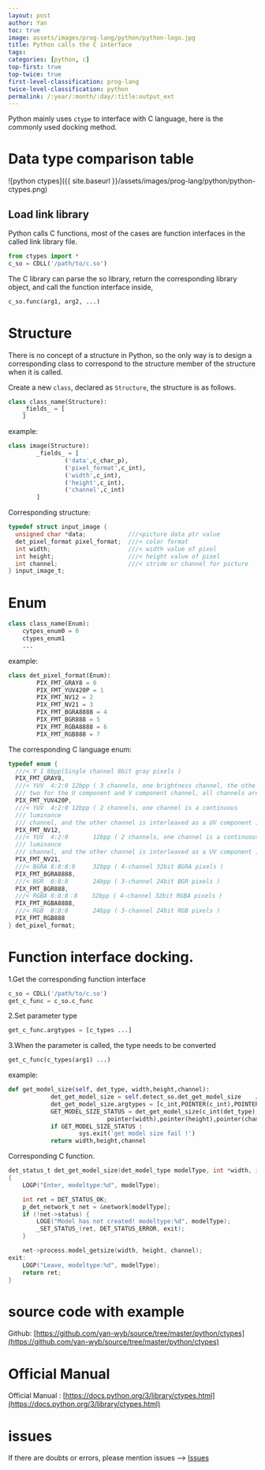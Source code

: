 ```yaml
---
layout: post
author: Yan 
toc: true
image: assets/images/prog-lang/python/python-logo.jpg
title: Python calls the C interface
tags:
categories: [python, c]
top-first: true
top-twice: true
first-level-classification: prog-lang
twice-level-classification: python
permalink: /:year/:month/:day/:title:output_ext
---
```


Python mainly uses `ctype` to interface with C language, here is the commonly used docking method.

# Data type comparison table

![python ctypes]({{ site.baseurl }}/assets/images/prog-lang/python/python-ctypes.png)

## Load link library

Python calls C functions, most of the cases are function interfaces in the called link library file.

```python
from ctypes import *
c_so = CDLL('/path/to/c.so')
```

The C library can parse the so library, return the corresponding library object, and call the function interface inside,
    
```python
c_so.func(arg1, arg2, ...)
```

# Structure

There is no concept of a structure in Python, so the only way is to design a corresponding class to correspond to the structure member of the structure when it is called.

Create a new `class`, declared as `Structure`, the structure is as follows.

```python
class class_name(Structure):
    _fields_ = [
    ]
```

example:

```python
class image(Structure):
        _fields_ = [
                ('data',c_char_p),
                ('pixel_format',c_int),
                ('width',c_int),
                ('height',c_int),
                ('channel',c_int)
        ]
```

Corresponding structure:

```c
typedef struct input_image {
  unsigned char *data;            ///<picture data ptr value
  det_pixel_format pixel_format;  ///< color format
  int width;                      ///< width value of pixel
  int height;                     ///< height value of pixel
  int channel;                    ///< stride or channel for picture
} input_image_t;
```

# Enum

```python
class class_name(Enum):
    cytpes_enum0 = 0
    ctypes_enum1
    ...
```

example:

```python
class det_pixel_format(Enum):
        PIX_FMT_GRAY8 = 0
        PIX_FMT_YUV420P = 1
        PIX_FMT_NV12 = 2
        PIX_FMT_NV21 = 3
        PIX_FMT_BGRA8888 = 4
        PIX_FMT_BGR888 = 5
        PIX_FMT_RGBA8888 = 6
        PIX_FMT_RGB888 = 7
```

The corresponding C language enum:

```c
typedef enum {
  ///< Y 1 8bpp(Single channel 8bit gray pixels )
  PIX_FMT_GRAY8,
  ///< YUV  4:2:0 12bpp ( 3 channels, one brightness channel, the othe
  /// two for the U component and V component channel, all channels are continuous)
  PIX_FMT_YUV420P,
  ///< YUV  4:2:0 12bpp ( 2 channels, one channel is a continuous
  /// luminance
  /// channel, and the other channel is interleaved as a UV component )
  PIX_FMT_NV12,
  ///< YUV  4:2:0       12bpp ( 2 channels, one channel is a continuous
  /// luminance
  /// channel, and the other channel is interleaved as a UV component )
  PIX_FMT_NV21,
  ///< BGRA 8:8:8:8     32bpp ( 4-channel 32bit BGRA pixels )
  PIX_FMT_BGRA8888,
  ///< BGR  8:8:8       24bpp ( 3-channel 24bit BGR pixels )
  PIX_FMT_BGR888,
  ///< RGBA 8:8:8：8    32bpp ( 4-channel 32bit RGBA pixels )
  PIX_FMT_RGBA8888,
  ///< RGB  8:8:8       24bpp ( 3-channel 24bit RGB pixels )
  PIX_FMT_RGB888
} det_pixel_format;
```

# Function interface docking.

1.Get the corresponding function interface 

```python
c_so = CDLL('/path/to/c.so')
get_c_func = c_so.c_func
```

2.Set parameter type

```python
get_c_func.argtypes = [c_types ...]
```

3.When the parameter is called, the type needs to be converted

```python
get_c_func(c_types(arg1) ...)
```

example:

```python
def get_model_size(self, det_type, width,height,channel):
            det_get_model_size = self.detect_so.det_get_model_size    /*This is step1*/
            det_get_model_size.argtypes = [c_int,POINTER(c_int),POINTER(c_int),POINTER(c_int)] /*This is step2*/
            GET_MODEL_SIZE_STATUS = det_get_model_size(c_int(det_type),
                            pointer(width),pointer(height),pointer(channel))   /*This is step3*/
            if GET_MODEL_SIZE_STATUS :
                    sys.exit('get model size fail !')
            return width,height,channel
```

Corresponding C function.

```c
det_status_t det_get_model_size(det_model_type modelType, int *width, int *height, int *channel)
{
    LOGP("Enter, modeltype:%d", modelType);

    int ret = DET_STATUS_OK;
    p_det_network_t net = &network[modelType];
    if (!net->status) {
        LOGE("Model has not created! modeltype:%d", modelType);
        _SET_STATUS_(ret, DET_STATUS_ERROR, exit);
    }

    net->process.model_getsize(width, height, channel);
exit:
    LOGP("Leave, modeltype:%d", modelType);
    return ret;
}
```

# source code with example

Github: [https://github.com/yan-wyb/source/tree/master/python/ctypes](https://github.com/yan-wyb/source/tree/master/python/ctypes)

# Official Manual

Official Manual : [https://docs.python.org/3/library/ctypes.html](https://docs.python.org/3/library/ctypes.html)

# issues

If there are doubts or errors, please mention issues --> [Issues](https://github.com/yan-wyb/issues/issues)

